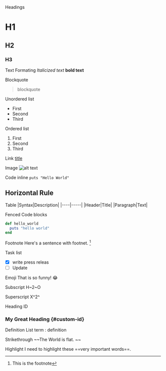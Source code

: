 Headings
# H1
## H2
### H3

Text Formating
*Italicized text*
**bold text**

Blockquote
>blockquote

Unordered list
- First
- Second
- Third

Ordered list
1. First
1. Second
1. Third

Link
[title](Https://www.example.com)

Image
![alt text](image.jpg)

Code inline
`puts "Hello World"`

Horizontal Rule
---

Table
|Syntax|Description|
|----|-----|
|Header|Title|
|Paragraph|Text|

Fenced Code blocks
```rb
def hello_world
  puts "hello world"
end
```
Footnote
Here's a sentence with footnet. [^1]
[^1]: This is the footnote

Task list
- [x] write press releas
- [ ] Update

Emoji
That is so funny! 😂

Subscript
H~2~O

Superscript
X^2^

Heading ID
### My Great Heading {#custom-id}

Definition List
term
: definition

Strikethrough
~~The World is flat. ~~

Highlight
I need to highlight these ==very important words==.

































